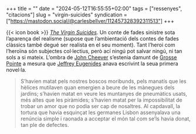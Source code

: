 +++
title = ""
date = "2024-05-12T16:55:55+02:00"
tags = ["ressenyes", "citacions"]
slug = "virgin-suicides"
syndication = ["https://mastodon.social/@carlesbellver/112457328392311513"]
+++

{{< icon book >}} [*The Virgin Suicides*](https://en.wikipedia.org/wiki/The_Virgin_Suicides). Un conte de fades sinistre sota l’aparença del realisme (supose que l’ambientació dels contes de fades clàssics també degué ser realista en el seu moment). Tant l’heroi com l’heroïna són subjectes col·lectius, però ací ningú pot salvar ningú, ni tan sols a si mateix. L’ombra de [John Cheever](https://ca.wikipedia.org/wiki/John_Cheever) s’estenia damunt de [Grosse Pointe](https://en.wikipedia.org/wiki/Grosse_Pointe%2C_Michigan) a mesura que [Jeffrey Eugenides](https://ca.wikipedia.org/wiki/Jeffrey_Eugenides) anava escrivint la seua primera novel·la.

> S’havien matat pels nostres boscos moribunds, pels manatís que  les hèlices mutilaven quan emergien a beure de les mànegues dels jardins; s’havien matat en veure les muntanyes de pneumàtics usats, més altes que les piràmides; s’havien matat per la impossibilitat de trobar un amor que no podia ser cap de nosaltres. Al capdavall, la tortura que havia esquinçat les germanes Lisbon assenyalava una renúncia simple i raonada a acceptar el món tal com se’ls havia donat, tan ple de defectes.
